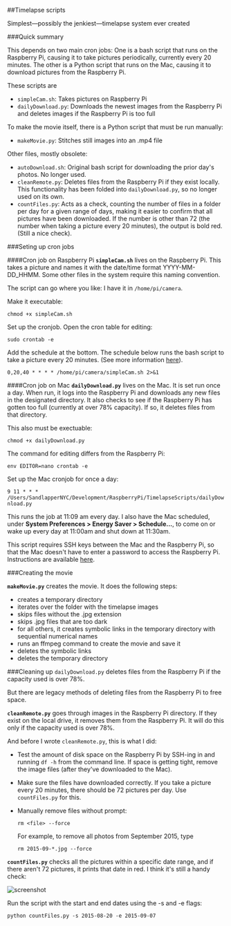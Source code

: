 ##Timelapse scripts

Simplest&mdash;possibly the jenkiest&mdash;timelapse system ever created

###Quick summary

This depends on two main cron jobs: One is a bash script that runs on the Raspberry Pi, causing it to take pictures periodically, currently every 20 minutes. The other is a Python script that runs on the Mac, causing it to download pictures from the Raspberry Pi.

These scripts are

* ```simpleCam.sh```: Takes pictures on Raspberry Pi
* ```dailyDownload.py```: Downloads the newest images from the Raspberry Pi and deletes images if the Raspberry Pi is too full

To make the movie itself, there is a Python script that must be run manually:

* ```makeMovie.py```: Stitches still images into an .mp4 file


Other files, mostly obsolete:

* ```autoDownload.sh```: Original bash script for downloading the prior day's photos. No longer used.
* ```cleanRemote.py```: Deletes files from the Raspberry Pi if they exist locally. This functionality has been folded into ```dailyDownload.py```, so no longer used on its own.
* ```countFiles.py```: Acts as a check, counting the number of files in a folder per day for a given range of days, making it easier to confirm that all pictures have been downloaded. If the number is other than 72 (the number when taking a picture every 20 minutes), the output is bold red. (Still a nice check).

###Seting up cron jobs

####Cron job on Raspberry Pi
**```simpleCam.sh```** lives on the Raspberry Pi. This takes a picture and names it with the date/time format YYYY-MM-DD_HHMM. Some other files in the system require this naming convention.

The script can go where you like: I have it in ```/home/pi/camera```.

Make it executable:

```chmod +x simpleCam.sh```

Set up the cronjob. Open the cron table for editing:

```sudo crontab -e ```

Add the schedule at the bottom. The schedule below runs the bash script to take a picture every 20 minutes. (See more information [here](https://www.raspberrypi.org/documentation/linux/usage/cron.md)).

```0,20,40 * * * * /home/pi/camera/simpleCam.sh 2>&1```

####Cron job on Mac
**```dailyDownload.py```** lives on the Mac. It is set run once a day. When run, it logs into the Raspberry Pi and downloads any new files in the designated directory. It also checks to see if the Raspberry Pi has gotten too full (currently at over 78% capacity). If so, it deletes files from that directory.

This also must be exectuable:

```chmod +x dailyDownload.py```

The command for editing differs from the Raspberry Pi:

```env EDITOR=nano crontab -e```

Set up the Mac cronjob for once a day:

```9 11 * * * /Users/SandlapperNYC/Development/RaspberryPi/TimelapseScripts/dailyDownload.py```

This runs the job at 11:09 am every day. I also have the Mac scheduled, under **System Preferences > Energy Saver > Schedule...**, to come on or wake up every day at 11:00am and shut down at 11:30am.

This script requires SSH keys between the Mac and the Raspberry Pi, so that the Mac doesn't have to enter a password to access the Raspberry Pi. Instructions are available [here](https://www.raspberrypi.org/documentation/remote-access/ssh/passwordless.md).

###Creating the movie

**```makeMovie.py```** creates the movie. It does the following steps:

* creates a temporary directory
* iterates over the folder with the timelapse images
* skips files without the .jpg extension
* skips .jpg files that are too dark
* for all others, it creates symbolic links in the temporary directory with sequential numerical names
* runs an ffmpeg command to create the movie and save it
* deletes the symbolic links
* deletes the temporary directory

###Cleaning up
```dailyDownload.py``` deletes files from the Raspberry Pi if the capacity used is over 78%.

But there are legacy methods of deleting files from the Raspberry Pi to free space.

**```cleanRemote.py```** goes through images in the Raspberry Pi directory. If they exist on the local drive, it removes them from the Raspberry Pi. It will do this only if the capacity used is over 78%.

And before I wrote ```cleanRemote.py```, this is what I did:

* Test the amount of disk space on the Raspberry Pi by SSH-ing in and running ```df -h``` from the command line. If space is getting tight, remove the image files (after they've downloaded to the Mac).

* Make sure the files have downloaded correctly. If you take a picture every 20 minutes, there should be 72 pictures per day. Use ```countFiles.py``` for this.

* Manually remove files without prompt:

	```rm <file> --force```

	For example, to remove all photos from September 2015, type

	```rm 2015-09-*.jpg --force```


**```countFiles.py```** checks all the pictures within a specific date range, and if there aren't 72 pictures, it prints that date in red. I think it's still a handy check:

![screenshot](images/countFilesScreenshot.png)

Run the script with the start and end dates using the -s and -e flags:

```python countFiles.py -s 2015-08-20 -e 2015-09-07```

